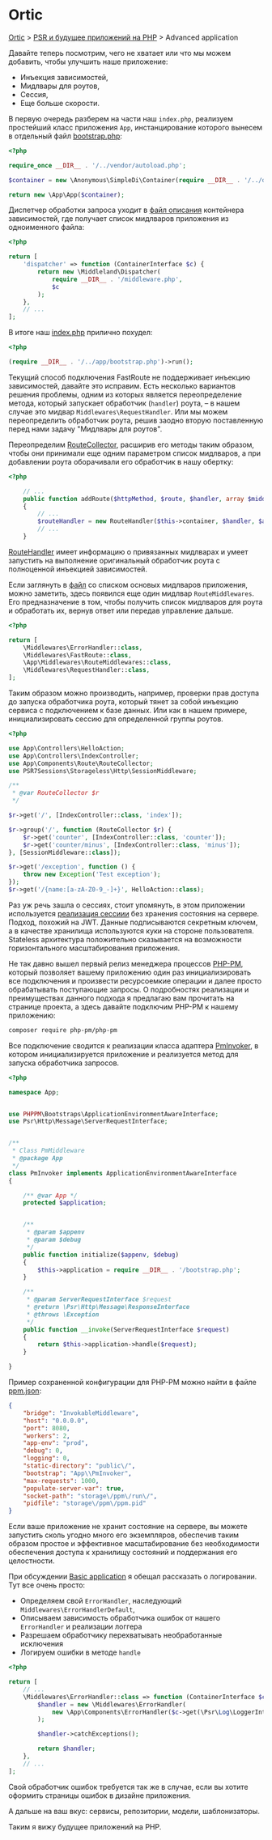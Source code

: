 # Ortic

[Ortic](../../README.md) > [PSR и будущее приложений на PHP](../README.md) > Advanced application

Давайте теперь посмотрим, чего не хватает или что мы можем добавить, чтобы улучшить наше приложение:

* Инъекция зависимостей,
* Мидлвары для роутов,
* Сессия,
* Еще больше скорости.

В первую очередь разберем на части наш `index.php`, реализуем простейший класс приложения `App`, инстанцирование 
которого вынесем в отдельный файл [bootstrap.php](app/bootstrap.php):

```php
<?php

require_once __DIR__ . '/../vendor/autoload.php';

$container = new \Anonymous\SimpleDi\Container(require __DIR__ . '/../definitions/di.php', true);

return new \App\App($container);
```

Диспетчер обработки запроса уходит в [файл описания](definitions/di.php) контейнера зависимостей, где получает список 
мидлваров приложения из одноименного файла:

```php
<?php

return [
    'dispatcher' => function (ContainerInterface $c) {
        return new \Middleland\Dispatcher(
            require __DIR__ . '/middleware.php',
            $c
        );
    },
    // ...
];
```

В итоге наш [index.php](public/index.php) прилично похудел:

```php
<?php

(require __DIR__ . '/../app/bootstrap.php')->run();
```

Текущий способ подключения FastRoute не поддерживает инъекцию зависимостей, давайте это исправим. Есть несколько 
вариантов решения проблемы, одним из которых является переопределение метода, который запускает обработчик (`handler`) 
роута, – в нашем случае это мидвар `Middlewares\RequestHandler`. Или мы можем переопределить обработчик роута, решив
заодно вторую поставленную перед нами задачу "Мидлвары для роутов".

Переопределим [RouteCollector](app/Components/Route/RouteCollector.php), расширив его методы таким образом, чтобы они 
принимали еще одним параметром список мидлваров, а при добавлении роута оборачивали его обработчик в нашу обертку:

```php
<?php

    // ...
    public function addRoute($httpMethod, $route, $handler, array $middlewares = [])
    {
        // ...
        $routeHandler = new RouteHandler($this->container, $handler, $arguments, $routeMiddlewares);
        // ...
    }
```

[RouteHandler](app/Components/Route/RouteCollector.php) имеет информацию о привязанных мидлварах и умеет запустить на 
выполнение оригинальный обработчик роута с полноценной инъекцией зависимостей.

Если заглянуть в [файл](definitions/middleware.php) со списком основых мидлваров приложения, можно заметить, здесь 
появился еще один мидлвар `RouteMiddlewares`. Его предназначение в том, чтобы получить список мидлваров для роута и 
обработать их, вернув ответ или передав управление дальше. 

```php
<?php

return [
    \Middlewares\ErrorHandler::class,
    \Middlewares\FastRoute::class,
    \App\Middlewares\RouteMiddlewares::class,
    \Middlewares\RequestHandler::class,
];
```

Таким образом можно производить, например, проверки прав доступа до запуска обработчика роута, который тянет за собой 
инъекцию сервиса с подключением к базе данных. Или как в нашем примере, инициализировать сессию для определенной группы
роутов.

```php
<?php

use App\Controllers\HelloAction;
use App\Controllers\IndexController;
use App\Components\Route\RouteCollector;
use PSR7Sessions\Storageless\Http\SessionMiddleware;

/**
 * @var RouteCollector $r
 */

$r->get('/', [IndexController::class, 'index']);

$r->group('/', function (RouteCollector $r) {
    $r->get('counter', [IndexController::class, 'counter']);
    $r->get('counter/minus', [IndexController::class, 'minus']);
}, [SessionMiddleware::class]);

$r->get('/exception', function () {
    throw new Exception('Test exception');
});
$r->get('/{name:[a-zA-Z0-9_-]+}', HelloAction::class);
```

Раз уж речь зашла о сессиях, стоит упомянуть, в этом приложении используется 
[реализация сессиии](https://github.com/psr7-sessions/storageless) без хранения состояния на сервере. Подход, похожий на 
JWT. Данные подписываются секретным ключем, а в качестве хранилища используются куки на стороне пользователя. Stateless 
архитектура положительно сказывается на возможности горизонтального масштабирования приложения. 

Не так давно вышел первый релиз менеджера процессов [PHP-PM](https://github.com/php-pm/php-pm), который позволяет
вашему приложению один раз инициализировать все подключения и произвести ресурсоемкие операции и далее просто 
обрабатывать поступающие запросы. О подробностях реализации и преимуществах данного подхода я предлагаю вам прочитать на 
странице проекта, а здесь давайте подключим PHP-PM к нашему приложению:

```bash
composer require php-pm/php-pm
```

Все подключение сводится к реализации класса адаптера [PmInvoker](app/PmInvoker.php), в котором инициализируется 
приложение и реализуется метод для запуска обработчика запросов.

```php
<?php

namespace App;


use PHPPM\Bootstraps\ApplicationEnvironmentAwareInterface;
use Psr\Http\Message\ServerRequestInterface;


/**
 * Class PmMiddleware
 * @package App
 */
class PmInvoker implements ApplicationEnvironmentAwareInterface
{

    /** @var App */
    protected $application;


    /**
     * @param $appenv
     * @param $debug
     */
    public function initialize($appenv, $debug)
    {
        $this->application = require __DIR__ . '/bootstrap.php';
    }

    /**
     * @param ServerRequestInterface $request
     * @return \Psr\Http\Message\ResponseInterface
     * @throws \Exception
     */
    public function __invoke(ServerRequestInterface $request)
    {
        return $this->application->handle($request);
    }

}
```

Пример сохраненной конфигурации для PHP-PM можно найти в файле [ppm.json](ppm.json):

```json
{
    "bridge": "InvokableMiddleware",
    "host": "0.0.0.0",
    "port": 8080,
    "workers": 2,
    "app-env": "prod",
    "debug": 0,
    "logging": 0,
    "static-directory": "public\/",
    "bootstrap": "App\\PmInvoker",
    "max-requests": 1000,
    "populate-server-var": true,
    "socket-path": "storage\/ppm\/run\/",
    "pidfile": "storage\/ppm\/ppm.pid"
}
``` 

Если ваше приложение не хранит состояние на сервере, вы можете запустить сколь угодно много его экземпляров, обеспечив
таким образом простое и эффективное масштабирование без необходимости обеспечения доступа к хранилищу состояний и 
поддержания его целостности.

При обсуждении [Basic application](../basic/README.md) я обещал рассказать о логировании. Тут все очень просто: 
* Определяем свой `ErrorHandler`, наследующий `Middlewares\ErrorHandlerDefault`,
* Описываем зависимость обработчика ошибок от нашего `ErrorHandler` и реализации логгера
* Разрешаем обработчику перехватывать необработанные исключения
* Логируем ошибки в методе `handle`

```php
<?php

return [
    // ...
    \Middlewares\ErrorHandler::class => function (ContainerInterface $c) {
        $handler = new \Middlewares\ErrorHandler(
            new \App\Components\ErrorHandler($c->get(\Psr\Log\LoggerInterface::class))
        );

        $handler->catchExceptions();

        return $handler;
    },
    // ...
];
```

Свой обработчик ошибок требуется так же в случае, если вы хотите оформить страницы ошибок в дизайне приложения.

А дальше на ваш вкус: сервисы, репозитории, модели, шаблонизаторы.

Таким я вижу будущее приложений на PHP. 